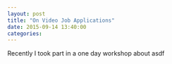```yaml
---
layout: post
title: "On Video Job Applications"
date: 2015-09-14 13:40:00
categories:
---
```


Recently I took part in a one day workshop about asdf